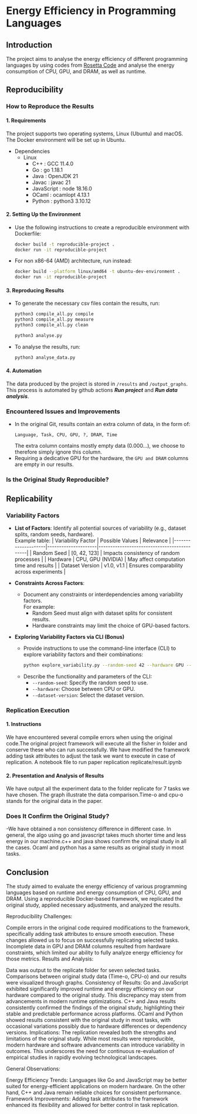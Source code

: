 # Energy Efficiency in Programming Languages
## Introduction
The project aims to analyse the energy efficiency of different programming languages by using codes from [Rosetta Code](https://rosettacode.org/wiki/Rosetta_Code) and analyse the energy consumption of CPU, GPU, and DRAM, as well as runtime.
## Reproducibility
### How to Reproduce the Results
#### **1. Requirements**
The project supports two operating systems, Linux (Ubuntu) and macOS.
The Docker environment will be set up in Ubuntu.
- Dependencies
  - Linux
    - C++ : GCC 11.4.0
    - Go : go 1.18.1
    - Java : OpenJDK 21
    - Javac : javac 21
    - JavaScript : node 18.16.0
    - OCaml : ocamlopt 4.13.1
    - Python : python3 3.10.12
#### **2. Setting Up the Environment**  
- Use the following instructions to create a reproducible environment with Dockerfile:  
    ```bash
    docker build -t reproducible-project .
    docker run -it reproducible-project
    ```
- For non x86-64 (AMD) architecture, run instead:
  ```bash
  docker build --platform linux/amd64 -t ubuntu-dev-environment .
  docker run -it reproducible-project
  ```

#### **3. Reproducing Results**  
   - To generate the necessary csv files contain the results, run:
     ```bash
     python3 compile_all.py compile
     python3 compile_all.py measure
     python3 compile_all.py clean
     
     python3 analyse.py
     ```
   - To analyse the results, run:
     ```bash
     python3 analyse_data.py
     ```

#### **4. Automation**
   The data produced by the project is stored in ```/results``` and ```/output_graphs```. This process is automated by github actions ***Run project*** and ***Run data analysis***.
    
### Encountered Issues and Improvements
- In the original Git, results contain an extra column of data, in the form of: 
  ```
  Language, Task, CPU, GPU, ?, DRAM, Time
  ```
  The extra column contains mostly empty data (0.000...), we choose to therefore simply ignore this column. 
- Requiring a dedicative GPU for the hardware, the ```GPU and DRAM``` columns are empty in our results.

### Is the Original Study Reproducible?


## Replicability
### Variability Factors
- **List of Factors**: Identify all potential sources of variability (e.g., dataset splits, random seeds, hardware).  
  Example table:
  | Variability Factor | Possible Values     | Relevance                                   |
  |--------------------|---------------------|--------------------------------------------|
  | Random Seed        | [0, 42, 123]       | Impacts consistency of random processes    |
  | Hardware           | CPU, GPU (NVIDIA)  | May affect computation time and results    |
  | Dataset Version    | v1.0, v1.1         | Ensures comparability across experiments   |

- **Constraints Across Factors**:  
  - Document any constraints or interdependencies among variability factors.  
    For example:
    - Random Seed must align with dataset splits for consistent results.
    - Hardware constraints may limit the choice of GPU-based factors.

- **Exploring Variability Factors via CLI (Bonus)**  
   - Provide instructions to use the command-line interface (CLI) to explore variability factors and their combinations:  
     ```bash
     python explore_variability.py --random-seed 42 --hardware GPU --dataset-version v1.1
     ```
   - Describe the functionality and parameters of the CLI:
     - `--random-seed`: Specify the random seed to use.
     - `--hardware`: Choose between CPU or GPU.
     - `--dataset-version`: Select the dataset version.




### Replication Execution
#### **1. Instructions**
We have encountered several compile errors when using the original code.The original project framework will execute all the
fisher in folder and conserve these who can run successfully. We have modified the framework adding task attributes to
adjust the task we want to execute in case of replication.
A notebook file to run paper replication
replicate/result.ipynb

#### **2. Presentation and Analysis of Results**
We have output all the experiment data to the folder replicate for 7 tasks we have chosen. The graph illustrate the data
comparison.Time-o and cpu-o stands for the original data in the paper.

### Does It Confirm the Original Study?
-We have obtained a non consistency difference in different case. In general, the algo using go and javascript takes
much shorter time and less energy in our machine.c++ and java shows confirm the original study in all the cases. Ocaml and
python has a same results as original study in most tasks.

## Conclusion
The study aimed to evaluate the energy efficiency of various programming languages based on runtime and energy consumption of CPU, GPU, and DRAM. Using a reproducible Docker-based framework, we replicated the original study, applied necessary adjustments, and analyzed the results.

Reproducibility Challenges:

Compile errors in the original code required modifications to the framework, specifically adding task attributes to ensure smooth execution. These changes allowed us to focus on successfully replicating selected tasks.
Incomplete data in GPU and DRAM columns resulted from hardware constraints, which limited our ability to fully analyze energy efficiency for those metrics.
Results and Analysis:

Data was output to the replicate folder for seven selected tasks. Comparisons between original study data (Time-o, CPU-o) and our results were visualized through graphs.
Consistency of Results:
Go and JavaScript exhibited significantly improved runtime and energy efficiency on our hardware compared to the original study. This discrepancy may stem from advancements in modern runtime optimizations.
C++ and Java results consistently confirmed the findings of the original study, highlighting their stable and predictable performance across platforms.
OCaml and Python showed results consistent with the original study in most tasks, with occasional variations possibly due to hardware differences or dependency versions.
Implications:
The replication revealed both the strengths and limitations of the original study. While most results were reproducible, modern hardware and software advancements can introduce variability in outcomes. This underscores the need for continuous re-evaluation of empirical studies in rapidly evolving technological landscapes.

General Observations:

Energy Efficiency Trends: Languages like Go and JavaScript may be better suited for energy-efficient applications on modern hardware. On the other hand, C++ and Java remain reliable choices for consistent performance.
Framework Improvements: Adding task attributes to the framework enhanced its flexibility and allowed for better control in task replication.
